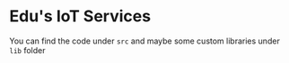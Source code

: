 # Edu's IoT Services

You can find the code under `src` and maybe some custom libraries under `lib` folder
